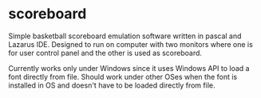 # scoreboard
Simple basketball scoreboard emulation software written in pascal and Lazarus IDE. Designed to run on computer with two monitors where one is for user control panel and the other is used as scoreboard.

Currently works only under Windows since it uses Windows API to load a font directly from file. Should work under other OSes when the font is installed in OS and doesn't have to be loaded directly from file.
